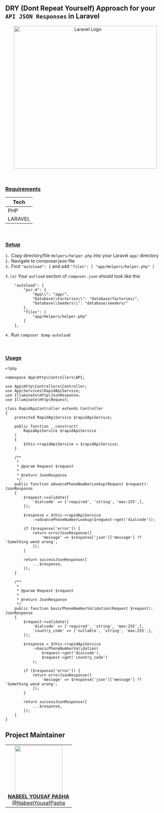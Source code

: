 ## DRY (Dont Repeat Yourself) Approach for your `API JSON Responses` in Laravel

<p align="center">
    <a href="https://laravel.com" target="_blank">
        <img src="https://raw.githubusercontent.com/laravel/art/master/logo-lockup/5%20SVG/2%20CMYK/1%20Full%20Color/laravel-logolockup-cmyk-red.svg" 
        width="450" 
        alt="Laravel Logo"
    >
    </a>
</p>

<br>

### <u> Requirements </u>
| Tech    |
| ------- |
| PHP     |
| LARAVEL |

<br>

### <u>Setup</u>

`1.` Copy directory/file `Helpers/helper.php` into your Laravel `app/` directory <br>
`2.` Navigate to composer.json file <br>
`3.` Find `"autoload": {` and add 
    `
        "files": [
            "app/Helpers/helper.php"
        ]
    ` 

`3.(a)` Your `autload` section of `composer.json` should look like this

```
    "autoload": {
        "psr-4": {
            "App\\": "app/",
            "Database\\Factories\\": "database/factories/",
            "Database\\Seeders\\": "database/seeders/"
        },
        "files": [
            "app/Helpers/helper.php"
        ]
    },
```

`4.` Run `composer dump-autoload` <br>

<br>

### <u>Usage</u>

```
<?php

namespace App\Http\Controllers\API;

use App\Http\Controllers\Controller;
use App\Services\RapidApiService;
use Illuminate\Http\JsonResponse;
use Illuminate\Http\Request;

class RapidApiController extends Controller
{
    protected RapidApiService $rapidApiService;

    public function __construct(
        RapidApiService $rapidApiService
    )
    {
        $this->rapidApiService = $rapidApiService;
    }

    /**
     *
     * @param Request $request
     * 
     * @return JsonResponse
     */
    public function advancePhoneNumberLookup(Request $request): JsonResponse
    {
        $request->validate([
            'dialcode' => ['required', 'string', 'max:255',],
        ]);

        $response = $this->rapidApiService
            ->advancePhoneNumberLookup($request->get('dialcode'));

        if ($response['error']) {
            return errorJsonResponse([
                'message' => $response['json']['message'] ?? 'Something wend wrong',
            ]);
        }

        return successJsonResponse([
            ...$response,
        ]);
    }

    /**
     *
     * @param Request $request
     * 
     * @return JsonResponse
     */
    public function basicPhoneNumberValidation(Request $request): JsonResponse
    {
        $request->validate([
            'dialcode' => ['required', 'string', 'max:255',],
            'country_code' => ['nullable', 'string', 'max:255',],
        ]);

        $response = $this->rapidApiService
            ->basicPhoneNumberValidation(
                $request->get('dialcode'),
                $request->get('country_code')
            );

        if ($response['error']) {
            return errorJsonResponse([
                'message' => $response['json']['message'] ?? 'Something wend wrong',
            ]);
        }

        return successJsonResponse([
            ...$response,
        ]);
    }
}
```

## Project Maintainer

<table>
  <tbody>
    <tr>
        <td align="center">
            <a href="https://github.com/NabeelYousafPasha">
                <img width="150" height="150" src="https://avatars.githubusercontent.com/u/46818315?v=4">
                <br>
                <strong>NABEEL YOUSAF PASHA</strong>
                <br>
                @NabeelYousafPasha
            </a>
        </td>
     </tr>
  </tbody>
</table>

<br>
